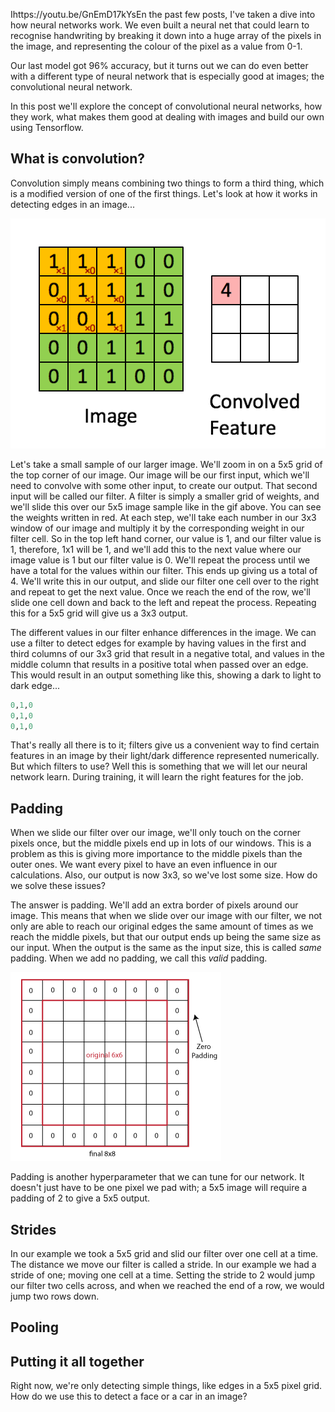 Ihttps://youtu.be/GnEmD17kYsEn the past few posts, I've taken a dive into how neural networks work. We even built a neural net that could learn to recognise handwriting by breaking it down into a huge array of the pixels in the image, and representing the colour of the pixel as a value from 0-1.

Our last model got 96% accuracy, but it turns out we can do even better with a different type of neural network that is especially good at images; the convolutional neural network.

In this post we'll explore the concept of convolutional neural networks, how they work, what makes them good at dealing with images and build our own using Tensorflow.

## What is convolution?

Convolution simply means combining two things to form a third thing, which is a modified version of one of the first things. Let's look at how it works in detecting edges in an image...

![Using a filter to detect edges](/assets/images/understanding_convolutional_neural_networks/conv_filter.gif)

Let's take a small sample of our larger image. We'll zoom in on a 5x5 grid of the top corner of our image. Our image will be our first input, which we'll need to convolve with some other input, to create our output. That second input will be called our filter. A filter is simply a smaller grid of weights, and we'll slide this over our 5x5 image sample like in the gif above. You can see the weights written in red. At each step, we'll take each number in our 3x3 window of our image and multiply it by the corresponding weight in our filter cell. So in the top left hand corner, our value is 1, and our filter value is 1, therefore, 1x1 will be 1, and we'll add this to the next value where our image value is 1 but our filter value is 0. We'll repeat the process until we have a total for the values within our filter. This ends up giving us a total of 4. We'll write this in our output, and slide our filter one cell over to the right and repeat to get the next value. Once we reach the end of the row, we'll slide one cell down and back to the left and repeat the process. Repeating this for a 5x5 grid will give us a 3x3 output.

The different values in our filter enhance differences in the image. We can use a filter to detect edges for example by having values in the first and third columns of our 3x3 grid that result in a negative total, and values in the middle column that results in a positive total when passed over an edge. This would result in an output something like this, showing a dark to light to dark edge...

```python
0,1,0
0,1,0
0,1,0
```

That's really all there is to it; filters give us a convenient way to find certain features in an image by their light/dark difference represented numerically. But which filters to use? Well this is something that we will let our neural network learn. During training, it will learn the right features for the job.

## Padding

When we slide our filter over our image, we'll only touch on the corner pixels once, but the middle pixels end up in lots of our windows. This is a problem as this is giving more importance to the middle pixels than the outer ones. We want every pixel to have an even influence in our calculations. Also, our output is now 3x3, so we've lost some size. How do we solve these issues?

The answer is padding. We'll add an extra border of pixels around our image. This means that when we slide over our image with our filter, we not only are able to reach our original edges the same amount of times as we reach the middle pixels, but that our output ends up being the same size as our input. When the output is the same as the input size, this is called *same* padding. When we add no padding, we call this *valid* padding.

![Padding a 6x6 image with 0 pixels](/assets/images/understanding_convolutional_neural_networks/padding.png)

Padding is another hyperparameter that we can tune for our network. It doesn't just have to be one pixel we pad with; a 5x5 image will require a padding of 2 to give a 5x5 output.

## Strides

In our example we took a 5x5 grid and slid our filter over one cell at a time. The distance we move our filter is called a stride. In our example we had a stride of one; moving one cell at a time. Setting the stride to 2 would jump our filter two cells across, and when we reached the end of a row, we would jump two rows down.

## Pooling

## Putting it all together

Right now, we're only detecting simple things, like edges in a 5x5 pixel grid. How do we use this to detect a face or a car in an image?
